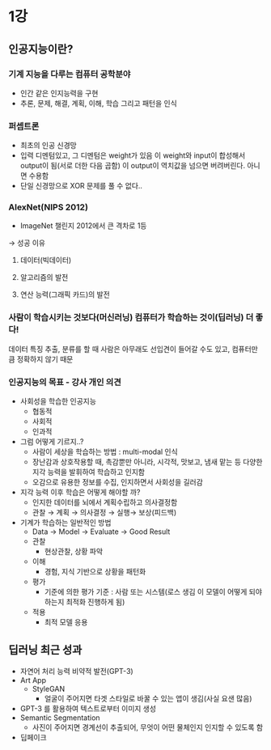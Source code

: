 # 1강

## 인공지능이란?

### 기계 지능을 다루는 컴퓨터 공학분야

- 인간 같은 인지능력을 구현
- 추론, 문제, 해결, 계획, 이해, 학습 그리고 패턴을 인식

### 퍼셉트론

- 최초의 인공 신경망
- 입력 디멘텀있고, 그 디멘텀은 weight가 있음 이 weight와 input이 합성해서 output이 됨(서로 더한 다음 곱함) 이 output이 역치값을 넘으면 버려버린다. 아니면 수용함
- 단일 신경망으로 XOR 문제를 풀 수 없다..

### AlexNet(NIPS 2012)

- ImageNet 챌린지 2012에서 큰 격차로 1등

→ 성공 이유 

1) 데이터(빅데이터)

2) 알고리즘의 발전

3) 연산 능력(그래픽 카드)의 발전

### 사람이 학습시키는 것보다(머신러닝) 컴퓨터가 학습하는 것이(딥러닝) 더 좋다!

데이터 특징 추출, 분류를 할 때 사람은 아무래도 선입견이 들어갈 수도 있고, 컴퓨터만큼 정확하지 않기 때문

### 인공지능의 목표 - 강사 개인 의견

- 사회성을 학습한 인공지능
    - 협동적
    - 사회적
    - 인과적
- 그럼 어떻게 기르지..?
    - 사람이 세상을 학습하는 방법 : multi-modal 인식
    - 장난감과 상호작용할 때, 촉감뿐만 아니라, 시각적, 맛보고, 냄새 맡는 등 다양한 지각 능력을 발휘하여 학습하고 인지함
    - 오감으로 유용한 정보를 수집, 인지하면서 사회성을 길러감
- 지각 능력 이후 학습은 어떻게 해야할 까?
    - 인지한 데이터를 뇌에서 계획수립하고 의사결정함
    - 관찰 → 계획 → 의사결정 → 실행→ 보상(피드백)
- 기계가 학습하는 일반적인 방법
    - Data → Model → Evaluate → Good Result
    - 관찰
        - 현상관찰, 상황 파악
    - 이해
        - 경험, 지식 기반으로 상황을 패턴화
    - 평가
        - 기준에 의한 평가 기준 : 사람 또는 시스템(로스 생김 이 모델이 어떻게 되야하는지 최적화 진행하게 됨)
    - 적용
        - 최적 모델 응용

## 딥러닝 최근 성과

- 자연어 처리 능력 비약적 발전(GPT-3)
- Art App
    - StyleGAN
        - 얼굴이 주어지면 타겟 스타일로 바꿀 수 있는 앱이 생김(사실 요샌 많음)
- GPT-3 를 활용하여 텍스트로부터 이미지 생성
- Semantic Segmentation
    - 사진이 주어지면 경계선이 추출되어, 무엇이 어떤 물체인지 인지할 수 있도록 함
- 딥페이크